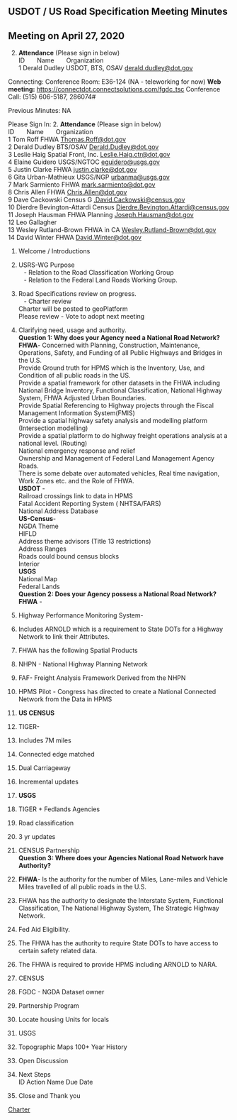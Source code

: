 ## USDOT / US Road Specification Meeting Minutes   
## Meeting on April 27, 2020   
 

2. **Attendance** (Please sign in below)    
ID &nbsp; &nbsp; &nbsp; Name &nbsp; &nbsp; &nbsp; Organization     
1  Derald Dudley   USDOT, BTS, OSAV   derald.dudley@dot.gov  


Connecting:
Conference Room: E36-124 (NA - teleworking for now)
**Web meeting:**  https://connectdot.connectsolutions.com/fgdc_tsc
Conference Call: (515) 606-5187, 286074#   

Previous Minutes: NA  

Please Sign In:
2. **Attendance** (Please sign in below)    
ID &nbsp; &nbsp; &nbsp; Name &nbsp; &nbsp; &nbsp; Organization      
1	Tom Roff	FHWA	Thomas.Roff@dot.gov  
2	Derald Dudley	BTS/OSAV	Derald.Dudley@dot.gov  
3	Leslie Haig	Spatial Front, Inc.	Leslie.Haig.ctr@dot.gov  
4	Elaine Guidero	USGS/NGTOC	eguidero@usgs.gov  
5	Justin Clarke	FHWA	justin.clarke@dot.gov  
6	Gita Urban-Mathieux	USGS/NGP	urbanma@usgs.gov  
7	Mark Sarmiento	FHWA	mark.sarmiento@dot.gov  
8	Chris Allen	FHWA	Chris.Allen@dot.gov  
9	Dave Cackowski	Census	G .David.Cackowski@census.gov  
10	Dierdre Bevington-Attardi	Census	Dierdre.Bevington.Attardi@census.gov  
11	Joseph Hausman	FHWA Planning	Joseph.Hausman@dot.gov  
12	Leo Gallagher		  
13	Wesley Rutland-Brown	FHWA in CA	Wesley.Rutland-Brown@dot.gov  
14	David Winter	FHWA	David.Winter@dot.gov  

1.	Welcome / Introductions  

2.	USRS-WG Purpose   
&nbsp; &nbsp;- Relation to the Road Classification Working Group  
&nbsp; &nbsp;- Relation to the Federal Land Roads Working Group.  
 
3.	Road Specifications review on progress.  
&nbsp; &nbsp;- Charter review  
Charter will be posted to geoPlatform   
Please review - Vote to adopt next meeting  

4.	Clarifying need, usage and authority.  
**Question 1: Why does your Agency need a National Road Network?**  
 	__FHWA__- Concerned with Planning, Construction, Maintenance, Operations, Safety, and Funding of all Public Highways and Bridges in the U.S.  
 	Provide Ground truth for HPMS which is the Inventory, Use, and Condition of all public roads in the US.  
 	Provide a spatial framework for other datasets in the FHWA including National Bridge Inventory, Functional Classification, National Highway System, FHWA Adjusted Urban Boundaries.  
 	Provide Spatial Referencing to Highway projects through the Fiscal Management Information System(FMIS)  
 	Provide a spatial highway safety analysis and modelling platform (Intersection modelling)  
 	Provide a spatial platform to do highway freight operations analysis at a national level. (Routing)  
 	National emergency response and relief   
	Ownership and Management of Federal Land Management Agency Roads.  
 	There is some debate over automated vehicles, Real time navigation, Work Zones etc. and the Role of FHWA.  
 	__USDOT__ -  
 	Railroad crossings link to data in HPMS  
 	Fatal Accident Reporting System ( NHTSA/FARS)   
 	National Address Database  
 	__US-Census__-   
 	NGDA Theme   
 	HIFLD  
 	Address theme advisors (Title 13 restrictions)  
 	Address Ranges  
 	Roads could bound census blocks  
 	Interior  
 	__USGS__  
 	National Map  
 	Federal Lands    
**Question 2: Does your Agency possess a National Road Network?**  
 	__FHWA__ -  
1.	Highway Performance Monitoring System-  
1.	Includes ARNOLD which is a requirement to State DOTs for a Highway Network to link their Attributes.  
2.	FHWA has the following Spatial Products  
1.	NHPN - National Highway Planning Network   
2.	FAF- Freight Analysis Framework Derived from the NHPN  
3.	HPMS Pilot - Congress has directed to create a National Connected Network from the Data in HPMS  
2.	__US CENSUS__  
1.	TIGER-  
1.	Includes 7M miles  
2.	Connected edge matched  
3.	Dual Carriageway  
4.	Incremental updates  
3.	__USGS__  
1.	TIGER + Fedlands Agencies  
2.	Road classification  
3.	3 yr updates  
4.	CENSUS Partnership  
**Question 3: Where does your Agencies National Road Network have Authority?**
1.	__FHWA__- Is the authority for the number of Miles, Lane-miles and Vehicle Miles travelled of all public roads in the U.S.  
1.	FHWA has the authority to designate the Interstate System, Functional Classification, The National Highway System, The Strategic Highway Network.  
1.	Fed Aid Eligibility.    
2.	The FHWA has the authority to require State DOTs to have access to certain safety related data.  
3.	The FHWA is required to provide HPMS including ARNOLD to NARA.  
2.	CENSUS  
1.	FGDC - NGDA Dataset owner  
2.	Partnership Program  
3.	Locate housing Units for locals  
3.	USGS  
1.	Topographic Maps 100+ Year History  

5.	Open Discussion  

6.	Next Steps  
  ID	Action	Name	Due Date  
	 	 
7.	Close and Thank you   



[Charter](https://github.com/BTS-OSAV/FGDC-Geospatial-Transportation-Subcommittee/blob/master/Working%20Groups/US%20Road%20Specification/Charter.md)
